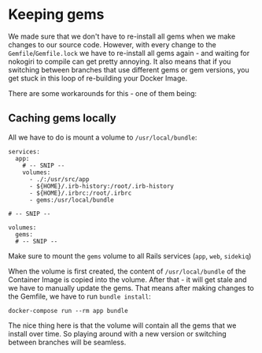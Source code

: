 # Keeping gems
We made sure that we don't have to re-install all gems when we make changes to our source code. However, with every change to the `Gemfile`/`Gemfile.lock` we have to re-install all gems again - and waiting for nokogiri to compile can get pretty annoying. It also means that if you switching between branches that use different gems or gem versions, you get stuck in this loop of re-building your Docker Image.

There are some workarounds for this - one of them being: 

## Caching gems locally

All we have to do is mount a volume to `/usr/local/bundle`:
```
services:
  app:
    # -- SNIP --
    volumes:
      - ./:/usr/src/app
      - ${HOME}/.irb-history:/root/.irb-history
      - ${HOME}/.irbrc:/root/.irbrc
      - gems:/usr/local/bundle

# -- SNIP --

volumes:
  gems:
  # -- SNIP --
```


Make sure to mount the `gems` volume to all Rails services (`app`, `web`, `sidekiq`)

When the volume is first created, the content of `/usr/local/bundle` of the Container Image is copied into the volume. After that - it will get stale and we have to manually update the gems. That means after making changes to the Gemfile, we have to run `bundle install`:
```
docker-compose run --rm app bundle
```

The nice thing here is that the volume will contain all the gems that we install over time. So playing around with a new version or switching between branches will be seamless.
